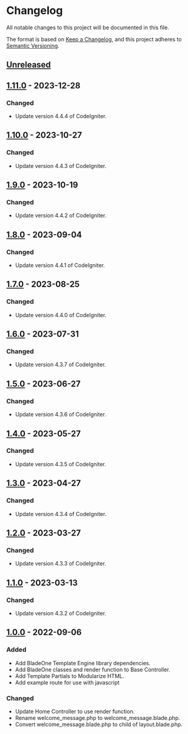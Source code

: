 # Changelog

All notable changes to this project will be documented in this file.

The format is based on [Keep a Changelog](https://keepachangelog.com/en/1.0.0/),
and this project adheres to [Semantic Versioning](https://semver.org/spec/v2.0.0.html).

## [Unreleased]

## [1.11.0] - 2023-12-28

### Changed

- Update version 4.4.4 of CodeIgniter.

## [1.10.0] - 2023-10-27

### Changed

- Update version 4.4.3 of CodeIgniter.

## [1.9.0] - 2023-10-19

### Changed

- Update version 4.4.2 of CodeIgniter.

## [1.8.0] - 2023-09-04

### Changed

- Update version 4.4.1 of CodeIgniter.

## [1.7.0] - 2023-08-25

### Changed

- Update version 4.4.0 of CodeIgniter.

## [1.6.0] - 2023-07-31

### Changed

- Update version 4.3.7 of CodeIgniter.

## [1.5.0] - 2023-06-27

### Changed

- Update version 4.3.6 of CodeIgniter.

## [1.4.0] - 2023-05-27

### Changed

- Update version 4.3.5 of CodeIgniter.

## [1.3.0] - 2023-04-27

### Changed

- Update version 4.3.4 of CodeIgniter.

## [1.2.0] - 2023-03-27

### Changed

- Update version 4.3.3 of CodeIgniter.

## [1.1.0] - 2023-03-13

### Changed

- Update version 4.3.2 of CodeIgniter.

## [1.0.0] - 2022-09-06

### Added

- Add BladeOne Template Engine library dependencies.
- Add BladeOne classes and render function to Base Controller.
- Add Template Partials to Modularize HTML.
- Add example route for use with javascript

### Changed

- Update Home Controller to use render function.
- Rename welcome_message.php to welcome_message.blade.php.
- Convert welcome_message.blade.php to child of layout.blade.php.

[unreleased]: https://github.com/ManuelGil/ci4-blade/compare/v1.11.0...HEAD
[1.11.0]: https://github.com/ManuelGil/ci4-blade/compare/v1.10.0...v1.11.0
[1.10.0]: https://github.com/ManuelGil/ci4-blade/compare/v1.9.0...v1.10.0
[1.9.0]: https://github.com/ManuelGil/ci4-blade/compare/v1.8.0...v1.9.0
[1.8.0]: https://github.com/ManuelGil/ci4-blade/compare/v1.7.0...v1.8.0
[1.7.0]: https://github.com/ManuelGil/ci4-blade/compare/v1.6.0...v1.7.0
[1.6.0]: https://github.com/ManuelGil/ci4-blade/compare/v1.5.0...v1.6.0
[1.5.0]: https://github.com/ManuelGil/ci4-blade/compare/v1.4.0...v1.5.0
[1.4.0]: https://github.com/ManuelGil/ci4-blade/compare/v1.3.0...v1.4.0
[1.3.0]: https://github.com/ManuelGil/ci4-blade/compare/v1.2.0...v1.3.0
[1.2.0]: https://github.com/ManuelGil/ci4-blade/compare/v1.1.0...v1.2.0
[1.1.0]: https://github.com/ManuelGil/ci4-blade/compare/v1.0.0...v1.1.0
[1.0.0]: https://github.com/ManuelGil/ci4-blade/releases/tag/v1.0.0
